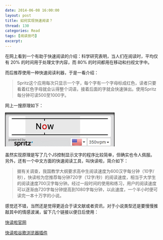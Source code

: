 ```yaml
---
date: 2014-06-08 16:00:00
layout: post
title: 如何实现快速阅读？
thread: 130
categories: Read
tags: [阅读技巧]
excerpt: 
---
```


在网上看到一个有助于快速阅读的介绍：科学研究表明，当人们在阅读时，平均仅有 20% 的时间用于处理文字内容，而 80% 的时间都用在移动和扫视文字中。

而后推荐使用一种快速阅读利器，于是一看介绍：

>Spritz这个应用每次只显示一个字，每个字有一个字母标成红色，读者只要看着红色字母就会认得整个词语，接着后面的字就会快速弹出。使用Spritz每分钟可读500至1000字。

网上一搜原理如下：

![](/assets/2014-06-08-FastReading.gif )

虽然实现原理是写了几个JS控制显示文字的程序比较简单，但确实也令人佩服。另外，还有一个中文方面的快速阅读工具，叫快读啦，简介如下：

>据有关调查，我国教学大纲要求高中生阅读速度为600汉字每分钟（10字/秒），快读啦为您推荐每分钟720字（12字/秒）的阅读速度，相当于大学生的阅读速度700汉字每分钟。经过一段时间的使用和练习，用户的阅读速度可以逐渐由720字每分钟提高到1080字每分钟，以此速度，一个半小时便可读完一本十万字的小说。

感觉还不错，当然还是觉得更适合于读文献或者资讯，对于小说类型还是要慢慢推敲其中的情感波澜，留下几个链接以便日后使用：

[快读啦官网](http://kuaidula.com/)

[快读啦谷歌浏览器插件](https://chrome.google.com/webstore/detail/kuaidula%E5%BF%AB%E8%AF%BB%E5%95%A6/eciblbmhipceenpjandbgolgdndlbple)